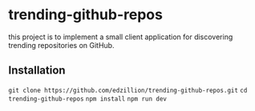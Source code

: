 # trending-github-repos
 this project is to implement a small client application for discovering trending repositories on GitHub. 

## Installation
`git clone https://github.com/edzillion/trending-github-repos.git`
`cd trending-github-repos`
`npm install`
`npm run dev`